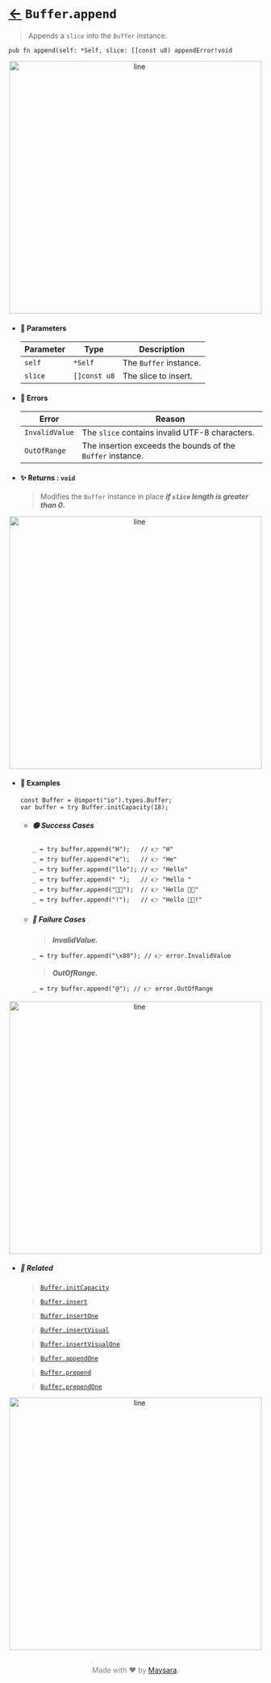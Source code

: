 # [←](../Buffer.md) `Buffer`.`append`

> Appends a `slice` into the `Buffer` instance.

```zig
pub fn append(self: *Self, slice: []const u8) appendError!void
```


<div align="center">
<img src="https://raw.githubusercontent.com/Super-ZIG/io/refs/heads/main/dist/img/md/line.png" alt="line" style="width:500px;"/>
</div>

- #### 🧩 Parameters

    | Parameter | Type         | Description            |
    | --------- | ------------ | ---------------------- |
    | `self`    | `*Self`      | The `Buffer` instance. |
    | `slice`   | `[]const u8` | The slice to insert.   |

- #### 🚫 Errors
    
    | Error          | Reason                                                     |
    | -------------- | ---------------------------------------------------------- |
    | `InvalidValue` | The `slice` contains invalid UTF-8 characters.             |
    | `OutOfRange`   | The insertion exceeds the bounds of the `Buffer` instance. |

- #### ✨ Returns : `void`

    > Modifies the `Buffer` instance in place **_if `slice` length is greater than 0_.**

<div align="center">
<img src="https://raw.githubusercontent.com/Super-ZIG/io/refs/heads/main/dist/img/md/line.png" alt="line" style="width:500px;"/>
</div>

- #### 🧪 Examples

    ```zig
    const Buffer = @import("io").types.Buffer;
    var buffer = try Buffer.initCapacity(18);
    ```

    - ##### 🟢 Success Cases

        ```zig
        _ = try buffer.append("H");   // 👉 "H"
        _ = try buffer.append("e");   // 👉 "He"
        _ = try buffer.append("llo"); // 👉 "Hello"
        _ = try buffer.append(" ");   // 👉 "Hello "
        _ = try buffer.append("👨‍🏭");  // 👉 "Hello 👨‍🏭"
        _ = try buffer.append("!");   // 👉 "Hello 👨‍🏭!"
        ```

    - ##### 🔴 Failure Cases
        
        > **_InvalidValue._**

        ```zig
        _ = try buffer.append("\x80"); // 👉 error.InvalidValue
        ```

        > **_OutOfRange._**

        ```zig
        _ = try buffer.append("@"); // 👉 error.OutOfRange
        ```

<div align="center">
<img src="https://raw.githubusercontent.com/Super-ZIG/io/refs/heads/main/dist/img/md/line.png" alt="line" style="width:500px;"/>
</div>

- ##### 🔗 Related

  > [`Buffer.initCapacity`](./initCapacity.md)

  > [`Buffer.insert`](./insert.md)

  > [`Buffer.insertOne`](./insertOne.md)

  > [`Buffer.insertVisual`](./insertVisual.md)

  > [`Buffer.insertVisualOne`](./insertVisualOne.md)

  > [`Buffer.appendOne`](./appendOne.md)

  > [`Buffer.prepend`](./prepend.md)

  > [`Buffer.prependOne`](./prependOne.md)

<div align="center">
<img src="https://raw.githubusercontent.com/Super-ZIG/io/refs/heads/main/dist/img/md/line.png" alt="line" style="width:500px;"/>
</div>

<p align="center" style="color:grey;"><br />Made with ❤️ by <a href="http://github.com/maysara-elshewehy" target="blank">Maysara</a>.</p>